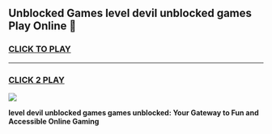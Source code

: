 
## Unblocked Games level devil unblocked games Play Online 👋
<h3>
<a href="https://news.freeplayer.one?title=level_devil_unblocked_games&ref=17F">CLICK TO PLAY</a></h3>
<hr>

<h3>
<a href="https://news.freeplayer.one?title=level_devil_unblocked_games&ref=17F">CLICK 2 PLAY</a>
  
</h3>

<a href="https://news.freeplayer.one?title=level_devil_unblocked_games&ref=17F/"><img src="https://clearcache.store/games.png"></a>


**level devil unblocked games games unblocked: Your Gateway to Fun and Accessible Online Gaming**
